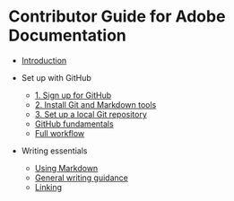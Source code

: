 # Contributor Guide for Adobe Documentation

+ [Introduction](introduction.md)
+ Set up with GitHub
    + [1. Sign up for GitHub](setup/sign-up.md)
    + [2. Install Git and Markdown tools](setup/install-tools.md)
    + [3. Set up a local Git repository](setup/local-repo.md)
    + [GitHub fundamentals](setup/git-fundamentals.md)
    + [Full workflow](setup/full-workflow.md)

+ Writing essentials
    + [Using Markdown](writing-essentials/using-markdown.md)
    + [General writing guidance](writing-essentials/general-writing-guidance.md)
    + [Linking](writing-essentials/linking.md)
